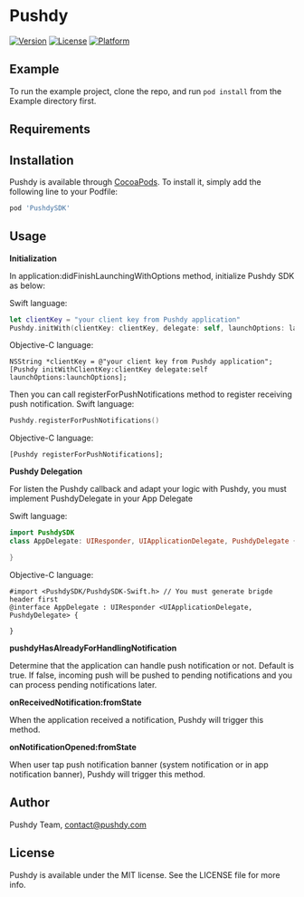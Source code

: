 # Pushdy

[![Version](https://img.shields.io/cocoapods/v/PushdySDK.svg?style=flat)](https://cocoapods.org/pods/PushdySDK)
[![License](https://img.shields.io/cocoapods/l/PushdySDK.svg?style=flat)](https://cocoapods.org/pods/PushdySDK)
[![Platform](https://img.shields.io/cocoapods/p/PushdySDK.svg?style=flat)](https://cocoapods.org/pods/PushdySDK)

## Example

To run the example project, clone the repo, and run `pod install` from the Example directory first.

## Requirements

## Installation

Pushdy is available through [CocoaPods](https://cocoapods.org). To install
it, simply add the following line to your Podfile:

```ruby
pod 'PushdySDK'
```

## Usage
**Initialization**

In application:didFinishLaunchingWithOptions method, initialize Pushdy SDK as below:

Swift language:
```swift
let clientKey = "your client key from Pushdy application"
Pushdy.initWith(clientKey: clientKey, delegate: self, launchOptions: launchOptions)
```

Objective-C language:
```objc
NSString *clientKey = @"your client key from Pushdy application";
[Pushdy initWithClientKey:clientKey delegate:self launchOptions:launchOptions];
```

Then you can call registerForPushNotifications method to register receiving push notification.
Swift language:
```swift
Pushdy.registerForPushNotifications()
```
Objective-C language:
```objc
[Pushdy registerForPushNotifications];
```

**Pushdy Delegation**

For listen the Pushdy callback and adapt your logic with Pushdy, you must implement PushdyDelegate in your App Delegate

Swift language:
```swift
import PushdySDK
class AppDelegate: UIResponder, UIApplicationDelegate, PushdyDelegate {

}
```

Objective-C language:
```objc
#import <PushdySDK/PushdySDK-Swift.h> // You must generate brigde header first
@interface AppDelegate : UIResponder <UIApplicationDelegate, PushdyDelegate> {
  
}
```

**pushdyHasAlreadyForHandlingNotification**

Determine that the application can handle push notification or not. Default is true. 
If false, incoming push will be pushed to pending notifications and you can process pending notifications later.

**onReceivedNotification:fromState**

When the application received a notification, Pushdy will trigger this method.

**onNotificationOpened:fromState**

When user tap push notification banner (system notification or in app notification banner), Pushdy will trigger this method.

## Author

Pushdy Team, contact@pushdy.com

## License

Pushdy is available under the MIT license. See the LICENSE file for more info.
